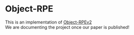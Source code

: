 # Object-RPE
This is an implementation of [Object-RPEv2](https://sites.google.com/view/object-rpev2) <br />
We are documenting the project once our paper is published!
